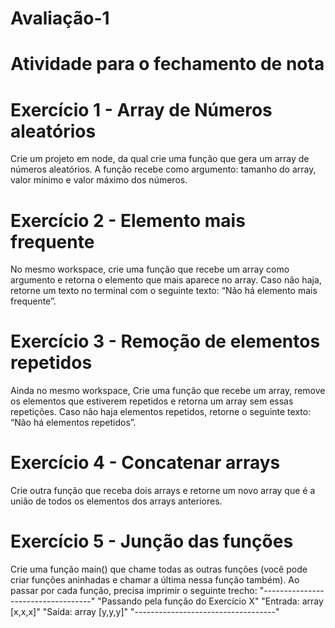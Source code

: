 # Avaliação-1
# Atividade para o fechamento de nota

# Exercício 1 - Array de Números aleatórios
Crie um projeto em node, da qual crie uma função que gera um array de 
números aleatórios. A função recebe como argumento: tamanho do array, valor 
mínimo e valor máximo dos números.
 
# Exercício 2 - Elemento mais frequente
No mesmo workspace, crie uma função que recebe um array como argumento 
e retorna o elemento que mais aparece no array. Caso não haja, retorne um 
texto no terminal com o seguinte texto: 
“Não há elemento mais frequente”.

# Exercício 3 - Remoção de elementos repetidos
 Ainda no mesmo workspace, Crie uma função que recebe um array, remove os 
elementos que estiverem repetidos e retorna um array sem essas repetições. 
Caso não haja elementos repetidos, retorne o seguinte texto: “Não há elementos 
repetidos”.

# Exercício 4 - Concatenar arrays
Crie outra função que receba dois arrays e retorne um novo array que é a união 
de todos os elementos dos arrays anteriores.

# Exercício 5 - Junção das funções
Crie uma função main() que chame todas as outras funções (você pode criar 
funções aninhadas e chamar a última nessa função também). Ao passar por 
cada função, precisa imprimir o seguinte trecho:
 "-----------------------------------"
 "Passando pela função do Exercício X"
 "Entrada: array [x,x,x]"
 "Saída:   array [y,y,y]"
 "-----------------------------------"
